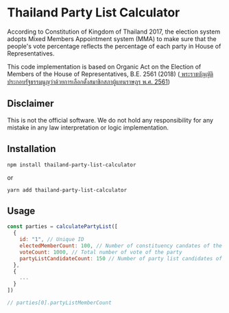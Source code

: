# Thailand Party List Calculator

According to Constitution of Kingdom of Thailand 2017, the election system
adopts Mixed Members Appointment system (MMA) to make sure that the people's
vote percentage reflects the percentage of each party in House of
Representatives.

This code implementation is based on Organic Act on the Election of Members of
the House of Representatives, B.E. 2561 (2018)
([	พระราชบัญญัติประกอบรัฐธรรมนูญว่าด้วยการเลือกตั้งสมาชิกสภาผู้แทนราษฎร พ.ศ. 2561](https://www.ect.go.th/ect_th/ewt_dl_link.php?nid=4230))

## Disclaimer

This is not the official software. We do not hold any responsibility for any
mistake in any law interpretation or logic implementation.

## Installation

`npm install thailand-party-list-calculator`

or

`yarn add thailand-party-list-calculator`

## Usage

```javascript
const parties = calculatePartyList([
  {
    id: "1", // Unique ID
    electedMemberCount: 100, // Number of constituency candates of the party
    voteCount: 1000, // Total number of vote of the party
    partyListCandidateCount: 150 // Number of party list candidates of the party
  },
  {
    ...
  }
])

// parties[0].partyListMemberCount
```

